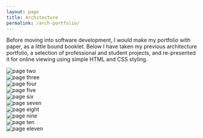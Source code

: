 ```yaml
---
layout: page
title: Architecture
permalink: /arch-portfolio/
---
```


Before moving into software development, I would make my portfolio with paper, as a little bound booklet. Below I have taken my previous architecture portfolio, a selection of professional and student projects, and re-presented it for online viewing using simple HTML and CSS styling.

<body>

  <div class="card pink">
    <img src="../public/pages/02.png" alt="page two" />
  </div>

  <div class="card pink">
    <img src="../public/pages/03.png" alt="page three" />
  </div>

  <div class="card pink">
    <img src="../public/pages/04.png" alt="page four" />
  </div>

  <div class="card pink">
    <img src="../public/pages/05.png" alt="page five" />
  </div>

  <div class="card pink">
    <img src="../public/pages/06.png" alt="page six" />
  </div>

  <div class="card pink">
    <img src="../public/pages/07.png" alt="page seven" />
  </div>

  <div class="card pink">
    <img src="../public/pages/08.png" alt="page eight" />
  </div>

  <div class="card pink">
    <img src="../public/pages/09.png" alt="page nine" />
  </div>

  <div class="card pink">
    <img src="../public/pages/10.png" alt="page ten" />
  </div>

  <div class="card pink">
    <img src="../public/pages/11.png" alt="page eleven" />
  </div>

</body>